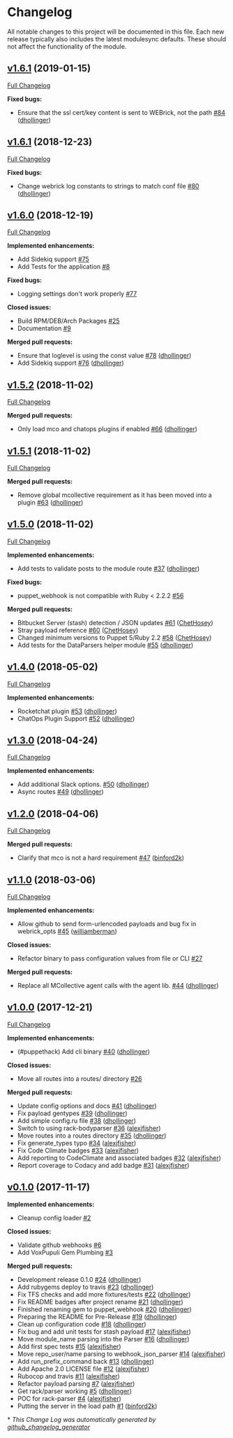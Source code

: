 # Changelog

All notable changes to this project will be documented in this file.
Each new release typically also includes the latest modulesync defaults.
These should not affect the functionality of the module.

## [v1.6.1](https://github.com/voxpupuli/puppet_webhook/tree/v1.6.1) (2019-01-15)
[Full Changelog](https://github.com/voxpupuli/puppet_webhook/compare/v1.6.1...v1.6.1)

**Fixed bugs:**

- Ensure that the ssl cert/key content is sent to WEBrick, not the path [\#84](https://github.com/voxpupuli/puppet_webhook/pull/84) ([dhollinger](https://github.com/dhollinger))

## [v1.6.1](https://github.com/voxpupuli/puppet_webhook/tree/v1.6.1) (2018-12-23)
[Full Changelog](https://github.com/voxpupuli/puppet_webhook/compare/v1.6.0...v1.6.1)

**Fixed bugs:**

- Change webrick log constants to strings to match conf file [\#80](https://github.com/voxpupuli/puppet_webhook/pull/80) ([dhollinger](https://github.com/dhollinger))

## [v1.6.0](https://github.com/voxpupuli/puppet_webhook/tree/v1.6.0) (2018-12-19)
[Full Changelog](https://github.com/voxpupuli/puppet_webhook/compare/v1.5.2...v1.6.0)

**Implemented enhancements:**

- Add Sidekiq support [\#75](https://github.com/voxpupuli/puppet_webhook/issues/75)
- Add Tests for the application [\#8](https://github.com/voxpupuli/puppet_webhook/issues/8)

**Fixed bugs:**

- Logging settings don't work properly [\#77](https://github.com/voxpupuli/puppet_webhook/issues/77)

**Closed issues:**

- Build RPM/DEB/Arch Packages [\#25](https://github.com/voxpupuli/puppet_webhook/issues/25)
- Documentation [\#9](https://github.com/voxpupuli/puppet_webhook/issues/9)

**Merged pull requests:**

- Ensure that loglevel is using the const value [\#78](https://github.com/voxpupuli/puppet_webhook/pull/78) ([dhollinger](https://github.com/dhollinger))
- Add Sidekiq support [\#76](https://github.com/voxpupuli/puppet_webhook/pull/76) ([dhollinger](https://github.com/dhollinger))

## [v1.5.2](https://github.com/voxpupuli/puppet_webhook/tree/v1.5.2) (2018-11-02)
[Full Changelog](https://github.com/voxpupuli/puppet_webhook/compare/v1.5.1...v1.5.2)

**Merged pull requests:**

- Only load mco and chatops plugins if enabled [\#66](https://github.com/voxpupuli/puppet_webhook/pull/66) ([dhollinger](https://github.com/dhollinger))

## [v1.5.1](https://github.com/voxpupuli/puppet_webhook/tree/v1.5.1) (2018-11-02)
[Full Changelog](https://github.com/voxpupuli/puppet_webhook/compare/v1.5.0...v1.5.1)

**Merged pull requests:**

- Remove global mcollective requirement as it has been moved into a plugin [\#63](https://github.com/voxpupuli/puppet_webhook/pull/63) ([dhollinger](https://github.com/dhollinger))

## [v1.5.0](https://github.com/voxpupuli/puppet_webhook/tree/v1.5.0) (2018-11-02)
[Full Changelog](https://github.com/voxpupuli/puppet_webhook/compare/v1.4.0...v1.5.0)

**Implemented enhancements:**

- Add tests to validate posts to the module route  [\#37](https://github.com/voxpupuli/puppet_webhook/pull/37) ([dhollinger](https://github.com/dhollinger))

**Fixed bugs:**

- puppet\_webhook is not compatible with Ruby \< 2.2.2 [\#56](https://github.com/voxpupuli/puppet_webhook/issues/56)

**Merged pull requests:**

- Bitbucket Server \(stash\) detection / JSON updates [\#61](https://github.com/voxpupuli/puppet_webhook/pull/61) ([ChetHosey](https://github.com/ChetHosey))
- Stray payload reference [\#60](https://github.com/voxpupuli/puppet_webhook/pull/60) ([ChetHosey](https://github.com/ChetHosey))
- Changed minimum versions to Puppet 5/Ruby 2.2 [\#58](https://github.com/voxpupuli/puppet_webhook/pull/58) ([ChetHosey](https://github.com/ChetHosey))
- Add tests for the DataParsers helper module [\#55](https://github.com/voxpupuli/puppet_webhook/pull/55) ([dhollinger](https://github.com/dhollinger))

## [v1.4.0](https://github.com/voxpupuli/puppet_webhook/tree/v1.4.0) (2018-05-02)
[Full Changelog](https://github.com/voxpupuli/puppet_webhook/compare/v1.3.0...v1.4.0)

**Implemented enhancements:**

- Rocketchat plugin [\#53](https://github.com/voxpupuli/puppet_webhook/pull/53) ([dhollinger](https://github.com/dhollinger))
- ChatOps Plugin Support [\#52](https://github.com/voxpupuli/puppet_webhook/pull/52) ([dhollinger](https://github.com/dhollinger))

## [v1.3.0](https://github.com/voxpupuli/puppet_webhook/tree/v1.3.0) (2018-04-24)
[Full Changelog](https://github.com/voxpupuli/puppet_webhook/compare/v1.2.0...v1.3.0)

**Implemented enhancements:**

- Add additional Slack options. [\#50](https://github.com/voxpupuli/puppet_webhook/pull/50) ([dhollinger](https://github.com/dhollinger))
- Async routes [\#49](https://github.com/voxpupuli/puppet_webhook/pull/49) ([dhollinger](https://github.com/dhollinger))

## [v1.2.0](https://github.com/voxpupuli/puppet_webhook/tree/v1.2.0) (2018-04-06)
[Full Changelog](https://github.com/voxpupuli/puppet_webhook/compare/v1.1.0...v1.2.0)

**Merged pull requests:**

- Clarify that mco is not a hard requirement [\#47](https://github.com/voxpupuli/puppet_webhook/pull/47) ([binford2k](https://github.com/binford2k))

## [v1.1.0](https://github.com/voxpupuli/puppet_webhook/tree/v1.1.0) (2018-03-06)
[Full Changelog](https://github.com/voxpupuli/puppet_webhook/compare/v1.0.0...v1.1.0)

**Implemented enhancements:**

- Allow github to send form-urlencoded payloads and bug fix in webrick\_opts [\#45](https://github.com/voxpupuli/puppet_webhook/pull/45) ([williamberman](https://github.com/williamberman))

**Closed issues:**

- Refactor binary to pass configuration values from file or CLI [\#27](https://github.com/voxpupuli/puppet_webhook/issues/27)

**Merged pull requests:**

- Replace all MCollective agent calls with the agent lib. [\#44](https://github.com/voxpupuli/puppet_webhook/pull/44) ([dhollinger](https://github.com/dhollinger))

## [v1.0.0](https://github.com/voxpupuli/puppet_webhook/tree/v1.0.0) (2017-12-21)
[Full Changelog](https://github.com/voxpupuli/puppet_webhook/compare/v0.1.0...v1.0.0)

**Implemented enhancements:**

- \(\#puppethack\) Add cli binary [\#40](https://github.com/voxpupuli/puppet_webhook/pull/40) ([dhollinger](https://github.com/dhollinger))

**Closed issues:**

- Move all routes into a routes/ directory [\#26](https://github.com/voxpupuli/puppet_webhook/issues/26)

**Merged pull requests:**

- Update config options and docs [\#41](https://github.com/voxpupuli/puppet_webhook/pull/41) ([dhollinger](https://github.com/dhollinger))
- Fix payload gentypes [\#39](https://github.com/voxpupuli/puppet_webhook/pull/39) ([dhollinger](https://github.com/dhollinger))
- Add simple config.ru file [\#38](https://github.com/voxpupuli/puppet_webhook/pull/38) ([dhollinger](https://github.com/dhollinger))
- Switch to using rack-bodyparser [\#36](https://github.com/voxpupuli/puppet_webhook/pull/36) ([alexjfisher](https://github.com/alexjfisher))
- Move routes into a routes directory [\#35](https://github.com/voxpupuli/puppet_webhook/pull/35) ([dhollinger](https://github.com/dhollinger))
- Fix generate\_types typo [\#34](https://github.com/voxpupuli/puppet_webhook/pull/34) ([alexjfisher](https://github.com/alexjfisher))
- Fix Code Climate badges [\#33](https://github.com/voxpupuli/puppet_webhook/pull/33) ([alexjfisher](https://github.com/alexjfisher))
- Add reporting to CodeClimate and associated badges [\#32](https://github.com/voxpupuli/puppet_webhook/pull/32) ([alexjfisher](https://github.com/alexjfisher))
- Report coverage to Codacy and add badge [\#31](https://github.com/voxpupuli/puppet_webhook/pull/31) ([alexjfisher](https://github.com/alexjfisher))

## [v0.1.0](https://github.com/voxpupuli/puppet_webhook/tree/v0.1.0) (2017-11-17)
**Implemented enhancements:**

- Cleanup config loader [\#2](https://github.com/voxpupuli/puppet_webhook/issues/2)

**Closed issues:**

- Validate github webhooks [\#6](https://github.com/voxpupuli/puppet_webhook/issues/6)
- Add VoxPupuli Gem Plumbing [\#3](https://github.com/voxpupuli/puppet_webhook/issues/3)

**Merged pull requests:**

- Development release 0.1.0 [\#24](https://github.com/voxpupuli/puppet_webhook/pull/24) ([dhollinger](https://github.com/dhollinger))
- Add rubygems deploy to travis [\#23](https://github.com/voxpupuli/puppet_webhook/pull/23) ([dhollinger](https://github.com/dhollinger))
- Fix TFS checks and add more fixtures/tests [\#22](https://github.com/voxpupuli/puppet_webhook/pull/22) ([dhollinger](https://github.com/dhollinger))
- Fix README badges after project rename [\#21](https://github.com/voxpupuli/puppet_webhook/pull/21) ([dhollinger](https://github.com/dhollinger))
- Finished renaming gem to puppet\_webhook [\#20](https://github.com/voxpupuli/puppet_webhook/pull/20) ([dhollinger](https://github.com/dhollinger))
- Preparing the README for Pre-Release [\#19](https://github.com/voxpupuli/puppet_webhook/pull/19) ([dhollinger](https://github.com/dhollinger))
- Clean up configuration code [\#18](https://github.com/voxpupuli/puppet_webhook/pull/18) ([dhollinger](https://github.com/dhollinger))
- Fix bug and add unit tests for stash payload [\#17](https://github.com/voxpupuli/puppet_webhook/pull/17) ([alexjfisher](https://github.com/alexjfisher))
- Move module\_name parsing into the Parser [\#16](https://github.com/voxpupuli/puppet_webhook/pull/16) ([dhollinger](https://github.com/dhollinger))
- Add first spec tests [\#15](https://github.com/voxpupuli/puppet_webhook/pull/15) ([alexjfisher](https://github.com/alexjfisher))
- Move repo\_user/name parsing to webhook\_json\_parser [\#14](https://github.com/voxpupuli/puppet_webhook/pull/14) ([alexjfisher](https://github.com/alexjfisher))
- Add run\_prefix\_command back [\#13](https://github.com/voxpupuli/puppet_webhook/pull/13) ([dhollinger](https://github.com/dhollinger))
- Add Apache 2.0 LICENSE file [\#12](https://github.com/voxpupuli/puppet_webhook/pull/12) ([alexjfisher](https://github.com/alexjfisher))
- Rubocop and travis [\#11](https://github.com/voxpupuli/puppet_webhook/pull/11) ([alexjfisher](https://github.com/alexjfisher))
- Refactor payload parsing [\#7](https://github.com/voxpupuli/puppet_webhook/pull/7) ([alexjfisher](https://github.com/alexjfisher))
- Get rack/parser working [\#5](https://github.com/voxpupuli/puppet_webhook/pull/5) ([dhollinger](https://github.com/dhollinger))
- POC for rack-parser [\#4](https://github.com/voxpupuli/puppet_webhook/pull/4) ([alexjfisher](https://github.com/alexjfisher))
- Putting the server in the load path [\#1](https://github.com/voxpupuli/puppet_webhook/pull/1) ([binford2k](https://github.com/binford2k))



\* *This Change Log was automatically generated by [github_changelog_generator](https://github.com/skywinder/Github-Changelog-Generator)*
